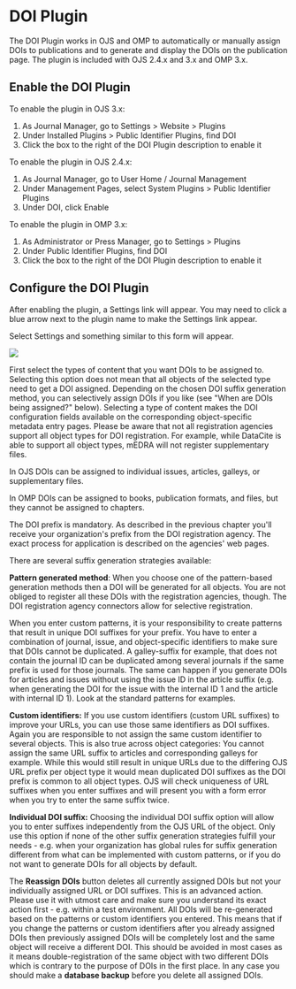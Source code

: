 # DOI Plugin

The DOI Plugin works in OJS and OMP to automatically or manually assign DOIs to publications and to generate and display the DOIs on the publication page.  The plugin is included with OJS 2.4.x and 3.x and OMP 3.x.

## Enable the DOI Plugin

To enable the plugin in OJS 3.x:

1. As Journal Manager, go to Settings &gt; Website &gt; Plugins
2. Under Installed Plugins &gt; Public Identifier Plugins, find DOI
3. Click the box to the right of the DOI Plugin description to enable it

To enable the plugin in OJS 2.4.x:

1. As Journal Manager, go to User Home / Journal Management
2. Under Management Pages, select System Plugins &gt; Public Identifier Plugins
3. Under DOI, click Enable

To enable the plugin in OMP 3.x:

1. As Administrator or Press Manager, go to Settings &gt; Plugins
2. Under Public Identifier Plugins, find DOI
3. Click the box to the right of the DOI Plugin description to enable it

## Configure the DOI Plugin

After enabling the plugin, a Settings link will appear.  You may need to click a blue arrow next to the plugin name to make the Settings link appear.

Select Settings and something similar to this form will appear.

![](/assets/settings-testdrive.png)

First select the types of content that you want DOIs to be assigned to. Selecting this option does not mean that all objects of the selected type need to get a DOI assigned. Depending on the chosen DOI suffix generation method, you can selectively assign DOIs if you like (see "When are DOIs being assigned?" below). Selecting a type of content makes the DOI configuration fields available on the corresponding object-specific metadata entry pages. Please be aware that not all registration agencies support all object types for DOI registration. For example, while DataCite is able to support all object types, mEDRA will not register supplementary files.

In OJS DOIs can be assigned to individual issues, articles, galleys, or supplementary files.

In OMP DOIs can be assigned to books, publication formats, and files, but they cannot be assigned to chapters.

The DOI prefix is mandatory. As described in the previous chapter you'll receive your organization's prefix from the DOI registration agency. The exact process for application is described on the agencies' web pages.

There are several suffix generation strategies available:

**Pattern generated method**: When you choose one of the pattern-based generation methods then a DOI will be generated for all objects. You are not obliged to register all these DOIs with the registration agencies, though. The DOI registration agency connectors allow for selective registration.

When you enter custom patterns, it is your responsibility to create patterns that result in unique DOI suffixes for your prefix. You have to enter a combination of journal, issue, and object-specific identifiers to make sure that DOIs cannot be duplicated. A galley-suffix for example, that does not contain the journal ID can be duplicated among several journals if the same prefix is used for those journals. The same can happen if you generate DOIs for articles and issues without using the issue ID in the article suffix (e.g. when generating the DOI for the issue with the internal ID 1 and the article with internal ID 1). Look at the standard patterns for examples.

**Custom identifiers:** If you use custom identifiers (custom URL suffixes) to improve your URLs, you can use those same identifiers as DOI suffixes. Again you are responsible to not assign the same custom identifier to several objects. This is also true across object categories: You cannot assign the same URL suffix to articles and corresponding galleys for example. While this would still result in unique URLs due to the differing OJS URL prefix per object type it would mean duplicated DOI suffixes as the DOI prefix is common to all object types. OJS will check uniqueness of URL suffixes when you enter suffixes and will present you with a form error when you try to enter the same suffix twice.

**Individual DOI suffix:** Choosing the individual DOI suffix option will allow you to enter suffixes independently from the OJS URL of the object. Only use this option if none of the other suffix generation strategies fulfill your needs - e.g. when your organization has global rules for suffix generation different from what can be implemented with custom patterns, or if you do not want to generate DOIs for all objects by default.

The **Reassign DOIs** button deletes all currently assigned DOIs but not your individually assigned URL or DOI suffixes. This is an advanced action. Please use it with utmost care and make sure you understand its exact action first - e.g. within a test environment. All DOIs will be re-generated based on the patterns or custom identifiers you entered. This means that if you change the patterns or custom identifiers after you already assigned DOIs then previously assigned DOIs will be completely lost and the same object will receive a different DOI. This should be avoided in most cases as it means double-registration of the same object with two different DOIs which is contrary to the purpose of DOIs in the first place. In any case you should make a **database backup** before you delete all assigned DOIs.
